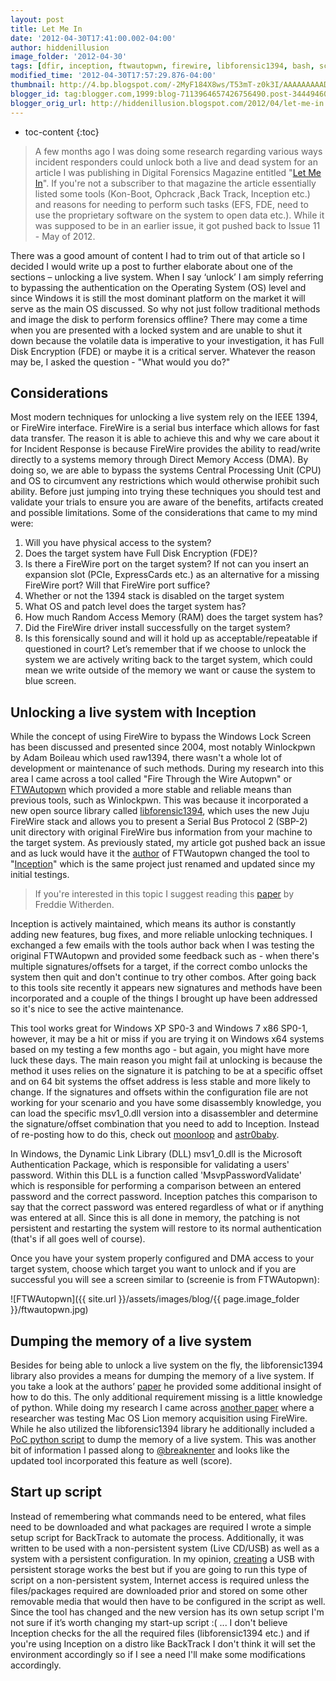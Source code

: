 ```yaml
---
layout: post
title: Let Me In
date: '2012-04-30T17:41:00.002-04:00'
author: hiddenillusion
image_folder: '2012-04-30'
tags: [dfir, inception, ftwautopwn, firewire, libforensic1394, bash, scripting]
modified_time: '2012-04-30T17:57:29.876-04:00'
thumbnail: http://4.bp.blogspot.com/-2MyF184X8ws/T53mT-z0k3I/AAAAAAAAADs/KZwAZFj0-_M/s72-c/ftwautopwn.jpg
blogger_id: tag:blogger.com,1999:blog-7113964657426756490.post-3444946022473945668
blogger_orig_url: http://hiddenillusion.blogspot.com/2012/04/let-me-in.html
---
```


* toc-content
{:toc}

> A few months ago I was doing some research regarding various ways incident responders could unlock both a live and dead system for an article I was publishing in Digital Forensics Magazine entitled "[Let Me In](https://www.digitalforensicsmagazine.com/index.php?option=com_content&view=article&id=765)". If you're not a subscriber to that magazine the article essentially listed some tools (Kon-Boot, Ophcrack ,Back Track, Inception etc.) and reasons for needing to perform such tasks (EFS, FDE, need to use the proprietary software on the system to open data etc.). While it was supposed to be in an earlier issue, it got pushed back to Issue 11 - May of 2012.

There was a good amount of content I had to trim out of that article so I decided I would write up a post to further elaborate about one of the sections – unlocking a live system. When I say ‘unlock’ I am simply referring to bypassing the authentication on the Operating System (OS) level and since Windows it is still the most dominant platform on the market it will serve as the main OS discussed. So why not just follow traditional methods and image the disk to perform forensics offline? There may come a time when you are presented with a locked system and are unable to shut it down because the volatile data is imperative to your investigation, it has Full Disk Encryption (FDE) or maybe it is a critical server. Whatever the reason may be, I asked the question - "What would you do?"

## Considerations

Most modern techniques for unlocking a live system rely on the IEEE 1394, or FireWire interface. FireWire is a serial bus interface which allows for fast data transfer. The reason it is able to achieve this and why we care about it for Incident Response is because FireWire provides the ability to read/write directly to a systems memory through Direct Memory Access (DMA). By doing so, we are able to bypass the systems Central Processing Unit (CPU) and OS to circumvent any restrictions which would otherwise prohibit such ability. Before just jumping into trying these techniques you should test and validate your trials to ensure you are aware of the benefits, artifacts created and possible limitations. Some of the considerations that came to my mind were:

1. Will you have physical access to the system?
2. Does the target system have Full Disk Encryption (FDE)?
3. Is there a FireWire port on the target system? If not can you insert an expansion slot (PCIe, ExpressCards etc.) as an alternative for a missing FireWire port? Will that FireWire port suffice?
4. Whether or not the 1394 stack is disabled on the target system
5. What OS and patch level does the target system has?
6. How much Random Access Memory (RAM) does the target system has?
7. Did the FireWire driver install successfully on the target system?
8. Is this forensically sound and will it hold up as acceptable/repeatable if questioned in court? Let’s remember that if we choose to unlock the system we are actively writing back to the target system, which could mean we write outside of the memory we want or cause the system to blue screen.

## Unlocking a live system with Inception

While the concept of using FireWire to bypass the Windows Lock Screen has been discussed and presented since 2004, most notably Winlockpwn by Adam Boileau which used raw1394, there wasn't a whole lot of development or maintenance of such methods. During my research into this area I came across a tool called "Fire Through the Wire Autopwn" or [FTWAutopwn](https://github.com/carmaa/FTWAutopwn) which provided a more stable and reliable means than previous tools, such as Winlockpwn. This was because it incorporated a new open source library called [libforensic1394](https://freddie.witherden.org/tools/libforensic1394/), which uses the new Juju FireWire stack and allows you to present a Serial Bus Protocol 2 (SBP-2) unit directory with original FireWire bus information from your machine to the target system. As previously stated, my article got pushed back an issue and as luck would have it the [author](http://www.breaknenter.org/) of FTWautopwn changed the tool to "[Inception](https://github.com/carmaa/inception)" which is the same project just renamed and updated since my initial testings.

> If you're interested in this topic I suggest reading this [paper](https://freddie.witherden.org/pages/ieee-1394-forensics/) by Freddie Witherden.

Inception is actively maintained, which means its author is constantly adding new features, bug fixes, and more reliable unlocking techniques. I exchanged a few emails with the tools author back when I was testing the original FTWAutopwn and provided some feedback such as - when there's multiple signatures/offsets for a target, if the correct combo unlocks the system then quit and don't continue to try other combos. After going back to this tools site recently it appears new signatures and methods have been incorporated and a couple of the things I brought up have been addressed so it's nice to see the active maintenance.

This tool works great for Windows XP SP0-3 and Windows 7 x86 SP0-1, however, it may be a hit or miss if you are trying it on Windows x64 systems based on my testing a few months ago - but again, you might have more luck these days. The main reason you might fail at unlocking is because the method it uses relies on the signature it is patching to be at a specific offset and on 64 bit systems the offset address is less stable and more likely to change. If the signatures and offsets within the configuration file are not working for your scenario and you have some disassembly knowledge, you can load the specific msv1_0.dll version into a disassembler and determine the signature/offset combination that you need to add to Inception. Instead of re-posting how to do this, check out [moonloop](https://www.moonloop.org/bin/view/Moonloop/Article:k9iBW83eo9cBsdUlg7Red6cUaILIXVGw) and [astr0baby](https://astr0baby.wordpress.com/2011/09/20/unlocking-windows-7-sp1-locked-screen-remotely/).

In Windows, the Dynamic Link Library (DLL) msv1_0.dll is the Microsoft Authentication Package, which is responsible for validating a users' password. Within this DLL is a function called 'MsvpPasswordValidate' which is responsible for performing a comparison between an entered password and the correct password. Inception patches this comparison to say that the correct password was entered regardless of what or if anything was entered at all. Since this is all done in memory, the patching is not persistent and restarting the system will restore to its normal authentication (that's if all goes well of course).

Once you have your system properly configured and DMA access to your target system, choose which target you want to unlock and if you are successful you will see a screen similar to (screenie is from FTWAutopwn):

![FTWAutopwn]({{ site.url }}/assets/images/blog/{{ page.image_folder }}/ftwautopwn.jpg)

## Dumping the memory of a live system

Besides for being able to unlock a live system on the fly, the libforensic1394 library also provides a means for dumping the memory of a live system. If you take a look at the authors’ [paper](https://freddie.witherden.org/pages/ieee-1394-forensics.pdf)<i class="fa fa-file-pdf-o fa-fw"></i> he provided some additional insight of how to do this. The only additional requirement missing is a little knowledge of python. While doing my research I came across [another paper](http://img.frameloss.org/wp-content/uploads/2011/09/Lion-Memory-Acquisition.pdf)<i class="fa fa-file-pdf-o fa-fw"></i> where a researcher was testing Mac OS Lion memory acquisition using FireWire. While he also utilized the libforensic1394 library he additionally included a [PoC python script](http://img.frameloss.org/wp-content/uploads/2011/09/ramdump.py.gz) to dump the memory of a live system. This was another bit of information I passed along to [@breaknenter](https://twitter.com/#%21/breaknenter) and looks like the updated tool incorporated this feature as well (score).

## Start up script

Instead of remembering what commands need to be entered, what files need to be downloaded and what packages are required I wrote a simple setup script for BackTrack to automate the process. Additionally, it was written to be used with a non-persistent system (Live CD/USB) as well as a system with a persistent configuration. In my opinion, [creating](http://unetbootin.sourceforge.net/) a USB with persistent storage works the best but if you are going to run this type of script on a non-persistent system, Internet access is required unless the files/packages required are downloaded prior and stored on some other removable media that would then have to be configured in the script as well. Since the tool has changed and the new version has its own setup script I'm not sure if it’s worth changing my start-up script :( ... I don't believe Inception checks for the all the required files (libforensic1394 etc.) and if you're using Inception on a distro like BackTrack I don't think it will set the environment accordingly so if I see a need I'll make some modifications accordingly.